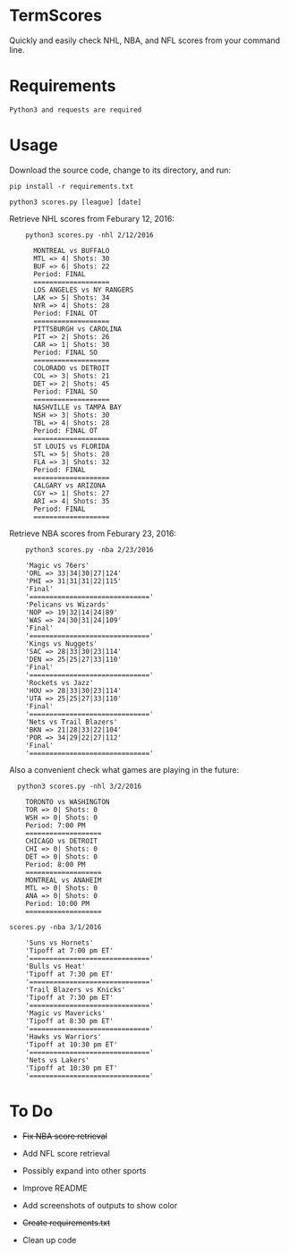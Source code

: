# TermScores
Quickly and easily check NHL, NBA, and NFL scores from your command line.

# Requirements
    Python3 and requests are required
    
    
# Usage
    
Download the source code, change to its directory, and run:
    
    pip install -r requirements.txt
    
    python3 scores.py [league] [date]
    
  Retrieve NHL scores from Feburary 12, 2016:
        
        python3 scores.py -nhl 2/12/2016

          MONTREAL vs BUFFALO
          MTL => 4| Shots: 30
          BUF => 6| Shots: 22
          Period: FINAL
          ===================
          LOS ANGELES vs NY RANGERS
          LAK => 5| Shots: 34
          NYR => 4| Shots: 28
          Period: FINAL OT
          ===================
          PITTSBURGH vs CAROLINA
          PIT => 2| Shots: 26
          CAR => 1| Shots: 30
          Period: FINAL SO
          ===================
          COLORADO vs DETROIT
          COL => 3| Shots: 21
          DET => 2| Shots: 45
          Period: FINAL SO
          ===================
          NASHVILLE vs TAMPA BAY
          NSH => 3| Shots: 30
          TBL => 4| Shots: 28
          Period: FINAL OT
          ===================
          ST LOUIS vs FLORIDA
          STL => 5| Shots: 28
          FLA => 3| Shots: 32
          Period: FINAL
          ===================
          CALGARY vs ARIZONA
          CGY => 1| Shots: 27
          ARI => 4| Shots: 35
          Period: FINAL
          ===================
          
Retrieve NBA scores from Feburary 23, 2016:
        
        python3 scores.py -nba 2/23/2016
        
        'Magic vs 76ers'
        'ORL => 33|34|30|27|124'
        'PHI => 31|31|31|22|115'
        'Final'
        '=============================='
        'Pelicans vs Wizards'
        'NOP => 19|32|14|24|89'
        'WAS => 24|30|31|24|109'
        'Final'
        '=============================='
        'Kings vs Nuggets'
        'SAC => 28|33|30|23|114'
        'DEN => 25|25|27|33|110'
        'Final'
        '=============================='
        'Rockets vs Jazz'
        'HOU => 28|33|30|23|114'
        'UTA => 25|25|27|33|110'
        'Final'
        '=============================='
        'Nets vs Trail Blazers'
        'BKN => 21|28|33|22|104'
        'POR => 34|29|22|27|112'
        'Final'
        '=============================='
            
  Also a convenient check what games are playing in the future:
        
      python3 scores.py -nhl 3/2/2016
      
        TORONTO vs WASHINGTON
        TOR => 0| Shots: 0
        WSH => 0| Shots: 0
        Period: 7:00 PM
        ===================
        CHICAGO vs DETROIT
        CHI => 0| Shots: 0
        DET => 0| Shots: 0
        Period: 8:00 PM
        ===================
        MONTREAL vs ANAHEIM
        MTL => 0| Shots: 0
        ANA => 0| Shots: 0
        Period: 10:00 PM
        ===================
        
    scores.py -nba 3/1/2016
    
        'Suns vs Hornets'
        'Tipoff at 7:00 pm ET'
        '=============================='
        'Bulls vs Heat'
        'Tipoff at 7:30 pm ET'
        '=============================='
        'Trail Blazers vs Knicks'
        'Tipoff at 7:30 pm ET'
        '=============================='
        'Magic vs Mavericks'
        'Tipoff at 8:30 pm ET'
        '=============================='
        'Hawks vs Warriors'
        'Tipoff at 10:30 pm ET'
        '=============================='
        'Nets vs Lakers'
        'Tipoff at 10:30 pm ET'
        '=============================='
# To Do
  
* ~~Fix NBA score retrieval~~ 
  
* Add NFL score retrieval
  
* Possibly expand into other sports
  
* Improve README

* Add screenshots of outputs to show color

* ~~Create requirements.txt~~

* Clean up code
  
  
